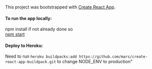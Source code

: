 This project was bootstrapped with [Create React App](https://github.com/facebookincubator/create-react-app).

#### To run the app locally:
npm install if not already done so   
[npm start](#npm-start)

#### Deploy to Heroku:
Need to run `heroku buildpacks:add https://github.com/mars/create-react-app-buildpack.git` to change NODE_ENV to production"
